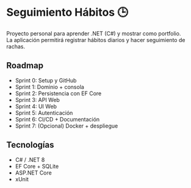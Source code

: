 # Seguimiento Hábitos 🕒

Proyecto personal para aprender .NET (C#) y mostrar como portfolio.  
La aplicación permitirá registrar hábitos diarios y hacer seguimiento de rachas.

## Roadmap
- Sprint 0: Setup y GitHub
- Sprint 1: Dominio + consola
- Sprint 2: Persistencia con EF Core
- Sprint 3: API Web
- Sprint 4: UI Web
- Sprint 5: Autenticación
- Sprint 6: CI/CD + Documentación
- Sprint 7: (Opcional) Docker + despliegue

## Tecnologías
- C# / .NET 8
- EF Core + SQLite
- ASP.NET Core
- xUnit